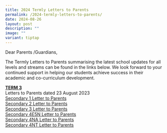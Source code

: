 ```yaml
---
title: 2024 Termly Letters to Parents
permalink: /2024-termly-letters-to-parents/
date: 2024-08-26
layout: post
description: ""
image: ""
variant: tiptap
---
```

<p>Dear Parents /Guardians,</p>
<p>The Termly Letters to Parents summarising the latest school updates for
all levels and streams can be found in the links below. We look forward
to your continued support in helping our students achieve success in their
academic and co-curriculum development.</p>
<p><strong><u>TERM 3</u></strong>
<br>Letters to Parents dated 23 August 2023
<br><a href="/files/CWP/2024/Sec_1_Level_Letter_23_August_2024__kcy_.pdf" rel="noopener nofollow" target="_blank">Secondary 1 Letter to Parents</a>
<br><a href="/files/CWP/2024/Sec_2_Level_Letter_23_August_2024__kcy_.pdf" rel="noopener nofollow" target="_blank">Secondary 2 Letter to Parents</a>
<br><a href="/files/CWP/2024/Sec_3_Level_Letter_23_August_2024__kcy_.pdf" rel="noopener nofollow" target="_blank">Secondary 3 Letter to Parents</a>
<br><a href="/files/CWP/2024/Sec_4E5N_Level_Letter_23_August_2024__kcy_.pdf" rel="noopener nofollow" target="_blank">Secondary 4E5N Letter to Parents</a>
<br><a href="/files/CWP/2024/Sec_4NA_Level_Letter_23_August_2024__kcy_.pdf" rel="noopener nofollow" target="_blank">Secondary 4NA Letter to Parents</a>
<br><a href="/files/CWP/2024/Sec_4NT_Level_Letter_23_August_2024__kcy_.pdf" rel="noopener nofollow" target="_blank">Secondary 4NT Letter to Parents</a>
</p>
<p></p>
<p></p>